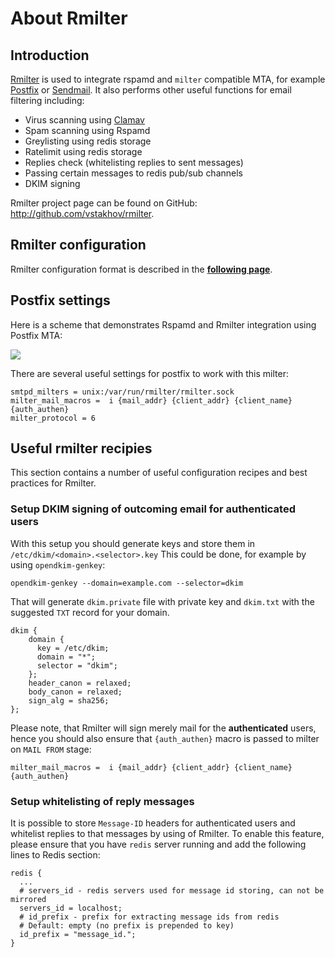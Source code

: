 # About Rmilter

## Introduction

[Rmilter](https://rspamd.com/rmilter/) is used to integrate rspamd and `milter` compatible MTA, for example [Postfix](http://postfix.org) or [Sendmail](http://sendmail.org). It also performs other useful functions for email filtering including:

- Virus scanning using [Clamav](http://clamav.net)
- Spam scanning using Rspamd
- Greylisting using redis storage
- Ratelimit using redis storage
- Replies check (whitelisting replies to sent messages)
- Passing certain messages to redis pub/sub channels
- DKIM signing

Rmilter project page can be found on GitHub: <http://github.com/vstakhov/rmilter>.

## Rmilter configuration

Rmilter configuration format is described in the **[following page](https://rspamd.com/rmilter/configuration.html)**.

## Postfix settings

Here is a scheme that demonstrates Rspamd and Rmilter integration using Postfix MTA:

<img class="img-responsive" src="https://rspamd.com/img/rspamd-schemes.007.png">

There are several useful settings for postfix to work with this milter:

    smtpd_milters = unix:/var/run/rmilter/rmilter.sock
    milter_mail_macros =  i {mail_addr} {client_addr} {client_name} {auth_authen}
    milter_protocol = 6

## Useful rmilter recipies

This section contains a number of useful configuration recipes and best practices for Rmilter.

### Setup DKIM signing of outcoming email for authenticated users

With this setup you should generate keys and store them in `/etc/dkim/<domain>.<selector>.key`
This could be done, for example by using `opendkim-genkey`:

    opendkim-genkey --domain=example.com --selector=dkim

That will generate `dkim.private` file with private key and `dkim.txt` with the suggested `TXT` record for your domain.

    dkim {
        domain {
          key = /etc/dkim;
          domain = "*";
          selector = "dkim";
        };
        header_canon = relaxed;
        body_canon = relaxed;
        sign_alg = sha256;
    };

Please note, that Rmilter will sign merely mail for the **authenticated** users, hence you should also ensure that `{auth_authen}` macro
is passed to milter on `MAIL FROM` stage:

    milter_mail_macros =  i {mail_addr} {client_addr} {client_name} {auth_authen}

### Setup whitelisting of reply messages

It is possible to store `Message-ID` headers for authenticated users and whitelist replies to that messages by using of Rmilter. To enable this
feature, please ensure that you have `redis` server running and add the following lines to Redis section:

    redis {
      ...
      # servers_id - redis servers used for message id storing, can not be mirrored
      servers_id = localhost;
      # id_prefix - prefix for extracting message ids from redis
      # Default: empty (no prefix is prepended to key)
      id_prefix = "message_id.";
    }
